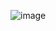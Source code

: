 ![image](https://user-images.githubusercontent.com/90451018/196066281-96dcbb00-3ad8-4686-ab61-a2e592005661.png)
